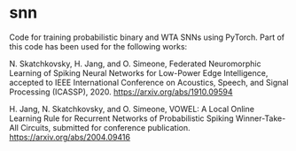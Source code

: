 # snn
Code for training probabilistic binary and WTA SNNs using PyTorch.
Part of this code has been used for the following works:

N. Skatchkovsky, H. Jang, and O. Simeone, Federated Neuromorphic Learning of Spiking Neural Networks for Low-Power Edge Intelligence, accepted to IEEE International Conference on Acoustics, Speech, and Signal Processing (ICASSP), 2020.
https://arxiv.org/abs/1910.09594

H. Jang, N. Skatchkovsky, and O. Simeone, VOWEL: A Local Online Learning Rule for Recurrent Networks of Probabilistic Spiking Winner-Take-All Circuits, submitted for conference publication.
https://arxiv.org/abs/2004.09416
